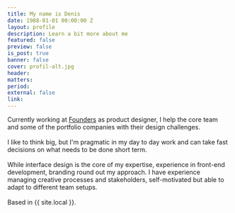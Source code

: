 ```yaml
---
title: My name is Denis
date: 1988-01-01 00:00:00 Z
layout: profile
description: Learn a bit more about me
featured: false
preview: false
is_post: true
banner: false
cover: profil-alt.jpg
header: 
matters: 
period: 
external: false
link: 
---
```


Currently working at [Founders](https://founders.as) as product designer, I help the core team and some of the portfolio companies with their design challenges.
<br><br>
I like to think big, but I'm pragmatic in my day to day work and can take fast decisions on what needs to be done short term.
<br><br>
While interface design is the core of my expertise, experience in front-end development, branding round out my approach. I have experience managing creative processes and stakeholders, self-motivated but able to adapt to different team setups.
<br><br>
Based in {{ site.local }}.
